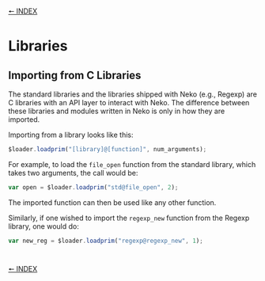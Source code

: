 [🠔 INDEX](../readme.md)
#

# Libraries

## Importing from C Libraries

The standard libraries and the libraries shipped with Neko (e.g., Regexp) are C libraries with an API layer to interact with Neko. The difference between these libraries and modules written in Neko is only in how they are imported.

Importing from a library looks like this:

```js
$loader.loadprim("[library]@[function]", num_arguments);
```

For example, to load the `file_open` function from the standard library, which takes two arguments, the call would be:

```js
var open = $loader.loadprim("std@file_open", 2);
```

The imported function can then be used like any other function.

Similarly, if one wished to import the `regexp_new` function from the Regexp library, one would do:

```js
var new_reg = $loader.loadprim("regexp@regexp_new", 1);
```

#
[🠔 INDEX](../readme.md)